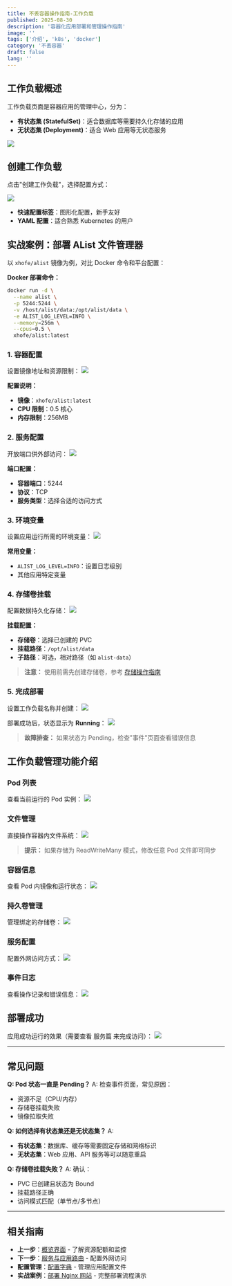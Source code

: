 ```yaml
---
title: 不丢容器操作指南-工作负载
published: 2025-08-30
description: '容器化应用部署和管理操作指南'
image: ''
tags: ['介绍', 'k8s', 'docker']
category: '不丢容器'
draft: false 
lang: ''
---
```


## 工作负载概述

工作负载页面是容器应用的管理中心，分为：
- **有状态集 (StatefulSet)**：适合数据库等需要持久化存储的应用
- **无状态集 (Deployment)**：适合 Web 应用等无状态服务

![](/src/assets/images/tupian/2025-08-30-20-09-49.png)

## 创建工作负载

点击"创建工作负载"，选择配置方式：

![](/src/assets/images/tupian/2025-08-30-20-10-54.png)

- **快速配置标签**：图形化配置，新手友好
- **YAML 配置**：适合熟悉 Kubernetes 的用户

## 实战案例：部署 AList 文件管理器

以 `xhofe/alist` 镜像为例，对比 Docker 命令和平台配置：

**Docker 部署命令：**
```bash
docker run -d \
  --name alist \
  -p 5244:5244 \
  -v /host/alist/data:/opt/alist/data \
  -e ALIST_LOG_LEVEL=INFO \
  --memory=256m \
  --cpus=0.5 \
  xhofe/alist:latest
```

### 1. 容器配置

设置镜像地址和资源限制：
![](/src/assets/images/tupian/2025-08-30-20-23-24.png)

**配置说明：**
- **镜像**：`xhofe/alist:latest`
- **CPU 限制**：0.5 核心
- **内存限制**：256MB

### 2. 服务配置

开放端口供外部访问：
![](/src/assets/images/tupian/2025-08-30-21-25-46.png)

**端口配置：**
- **容器端口**：5244
- **协议**：TCP
- **服务类型**：选择合适的访问方式

### 3. 环境变量

设置应用运行所需的环境变量：
![](/src/assets/images/tupian/2025-08-30-21-26-15.png)

**常用变量：**
- `ALIST_LOG_LEVEL=INFO`：设置日志级别
- 其他应用特定变量

### 4. 存储卷挂载

配置数据持久化存储：
![](/src/assets/images/tupian/2025-08-30-21-32-05.png)

**挂载配置：**
- **存储卷**：选择已创建的 PVC
- **挂载路径**：`/opt/alist/data`
- **子路径**：可选，相对路径（如 `alist-data`）

> **注意：** 使用前需先创建存储卷，参考 [存储操作指南](/posts/不丢容器操作指南-存储/)

### 5. 完成部署

设置工作负载名称并创建：
![](/src/assets/images/tupian/2025-08-30-21-29-40.png)

部署成功后，状态显示为 **Running**：
![](/src/assets/images/tupian/2025-08-30-21-43-27.png)

> **故障排查：** 如果状态为 Pending，检查"事件"页面查看错误信息

## 工作负载管理功能介绍

### Pod 列表
查看当前运行的 Pod 实例：
![](/src/assets/images/tupian/2025-08-30-21-45-14.png)

### 文件管理
直接操作容器内文件系统：
![](/src/assets/images/tupian/2025-08-30-21-46-23.png)

> **提示：** 如果存储为 ReadWriteMany 模式，修改任意 Pod 文件即可同步

### 容器信息
查看 Pod 内镜像和运行状态：
![](/src/assets/images/tupian/2025-08-30-21-47-12.png)

### 持久卷管理
管理绑定的存储卷：
![](/src/assets/images/tupian/2025-08-30-21-47-38.png)

### 服务配置
配置外网访问方式：
![](/src/assets/images/tupian/2025-08-30-21-48-36.png)

### 事件日志
查看操作记录和错误信息：
![](/src/assets/images/tupian/2025-08-30-21-49-13.png)

## 部署成功

应用成功运行的效果（需要查看 服务篇 来完成访问）：
![](/src/assets/images/tupian/2025-08-30-21-56-28.png)

---

## 常见问题

**Q: Pod 状态一直是 Pending？**
A: 检查事件页面，常见原因：
- 资源不足（CPU/内存）
- 存储卷挂载失败
- 镜像拉取失败

**Q: 如何选择有状态集还是无状态集？**
A: 
- **有状态集**：数据库、缓存等需要固定存储和网络标识
- **无状态集**：Web 应用、API 服务等可以随意重启

**Q: 存储卷挂载失败？**
A: 确认：
- PVC 已创建且状态为 Bound
- 挂载路径正确
- 访问模式匹配（单节点/多节点）

---

## 相关指南

- **上一步**：[概览界面](/posts/不丢容器操作指南-概览/) - 了解资源配额和监控
- **下一步**：[服务与应用路由](/posts/不丢容器操作指南-服务与应用路由/) - 配置外网访问
- **配置管理**：[配置字典](/posts/不丢容器操作指南-配置字典/) - 管理应用配置文件
- **实战案例**：[部署 Nginx 网站](/posts/不丢容器操作指南-部署nginx/) - 完整部署流程演示
